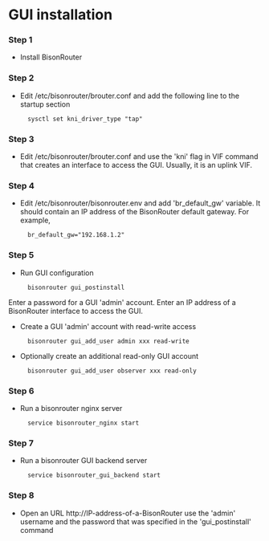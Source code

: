 # GUI installation

### Step 1
- Install BisonRouter

### Step 2
- Edit /etc/bisonrouter/brouter.conf and add the following line
to the startup section

        sysctl set kni_driver_type "tap"

### Step 3
- Edit /etc/bisonrouter/brouter.conf and use the 'kni' flag in VIF command
  that creates an interface to access the GUI. Usually, it is an uplink VIF.

### Step 4
- Edit /etc/bisonrouter/bisonrouter.env and add 'br_default_gw' variable.
It should contain an IP address of the BisonRouter default gateway.
For example,

        br_default_gw="192.168.1.2"

### Step 5
- Run GUI configuration

        bisonrouter gui_postinstall

Enter a password for a GUI 'admin' account.
Enter an IP address of a BisonRouter interface to access the GUI.

- Create a GUI 'admin' account with read-write access

        bisonrouter gui_add_user admin xxx read-write

- Optionally create an additional read-only GUI account

        bisonrouter gui_add_user observer xxx read-only

### Step 6
- Run a bisonrouter nginx server

        service bisonrouter_nginx start

### Step 7
- Run a bisonrouter GUI backend server

        service bisonrouter_gui_backend start

### Step 8
- Open an URL http://IP-address-of-a-BisonRouter
use the 'admin' username and the password that was specified in the 'gui_postinstall' command 
